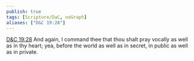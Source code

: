 ```yaml
---
publish: true
tags: [Scripture/DaC, noGraph]
aliases: ["D&C 19:28"]
---
```

[D&C 19:28](https://churchofjesuschrist.org/study/scriptures/dc-testament/dc/19?lang=eng&id=p28#p28) And again, I command thee that thou shalt pray vocally as well as in thy heart; yea, before the world as well as in secret, in public as well as in private.
